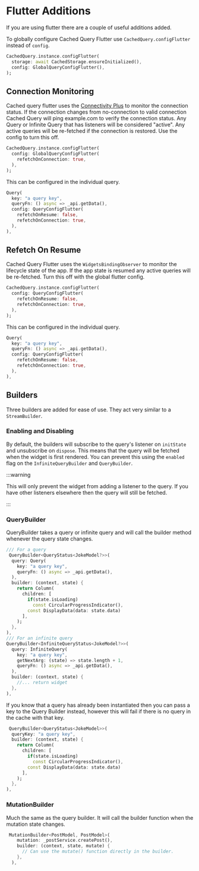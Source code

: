 # Flutter Additions

If you are using flutter there are a couple of useful additions added.

To globally configure Cached Query Flutter use `CachedQuery.configFlutter` instead of `config`.

```dart
CachedQuery.instance.configFlutter(
  storage: await CachedStorage.ensureInitialized(),
  config: GlobalQueryConfigFlutter(),
);
```

## Connection Monitoring

Cached query flutter uses the [Connectivity Plus](https://pub.dev/packages/connectivity_plus) to monitor the connection
status. If the connection changes from no-connection to valid connection Cached Query will ping example.com to verify the
connection status. Any Query or Infinite Query that has listeners will be considered "active". Any active queries will be
re-fetched if the connection is restored. Use the config to turn this off.

```dart
CachedQuery.instance.configFlutter(
  config: GlobalQueryConfigFlutter(
    refetchOnConnection: true,
  ),
);
```

This can be configured in the individual query.

```dart
Query(
  key: "a query key",
  queryFn: () async => _api.getData(),
  config: QueryConfigFlutter(
    refetchOnResume: false,
    refetchOnConnection: true,
  ),
),
```

## Refetch On Resume

Cached Query Flutter uses the `WidgetsBindingObserver` to monitor the lifecycle state of the app. If the app state is
resumed any active queries will be re-fetched. Turn this off with the global flutter config.

```dart
CachedQuery.instance.configFlutter(
  config: QueryConfigFlutter(
    refetchOnResume: false,
    refetchOnConnection: true,
  ),
);
```

This can be configured in the individual query.

```dart
Query(
  key: "a query key",
  queryFn: () async => _api.getData(),
  config: QueryConfigFlutter(
    refetchOnResume: false,
    refetchOnConnection: true,
  ),
),
```

## Builders

Three builders are added for ease of use. They act very similar to a `StreamBuilder`.

### Enabling and Disabling

By default, the builders will subscribe to the query's listener on `initState` and unsubscribe on `dispose`.
This means that the query will be fetched when the widget is first rendered. You can prevent this using the `enabled` flag
on the `InfiniteQueryBuilder` and `QueryBuilder`.

:::warning

This will only prevent the widget from adding a listener to the query. If you have other listeners elsewhere then the
query will still be fetched.

:::

### QueryBuilder

QueryBuilder takes a query or infinite query and will call the builder method whenever the query state changes.

```dart
/// For a query
 QueryBuilder<QueryStatus<JokeModel?>>(
  query: Query(
    key: "a query key",
    queryFn: () async => _api.getData(),
  ),
  builder: (context, state) {
    return Column(
      children: [
        if(state.isLoading)
          const CircularProgressIndicator(),
        const DisplayData(data: state.data)
      ],
    );
  },
),
/// For an infinite query
QueryBuilder<InfiniteQueryStatus<JokeModel?>>(
  query: InfiniteQuery(
    key: "a query key",
    getNextArg: (state) => state.length + 1,
    queryFn: () async => _api.getData(),
  ),
  builder: (context, state) {
    //... return widget
  },
),
```

If you know that a query has already been instantiated then you can pass a key to the Query Builder instead, however this will fail if there is no query in the cache with that key.

```dart
 QueryBuilder<QueryStatus<JokeModel>>(
  queryKey: "a query key",
  builder: (context, state) {
    return Column(
      children: [
        if(state.isLoading)
          const CircularProgressIndicator(),
        const DisplayData(data: state.data)
      ],
    );
  },
),
```

### MutationBuilder

Much the same as the query builder. It will call the builder function when the mutation state changes.

```dart
 MutationBuilder<PostModel, PostModel>(
    mutation: _postService.createPost(),
    builder: (context, state, mutate) {
      // Can use the mutate() function directly in the builder.
    },
  ),
```
